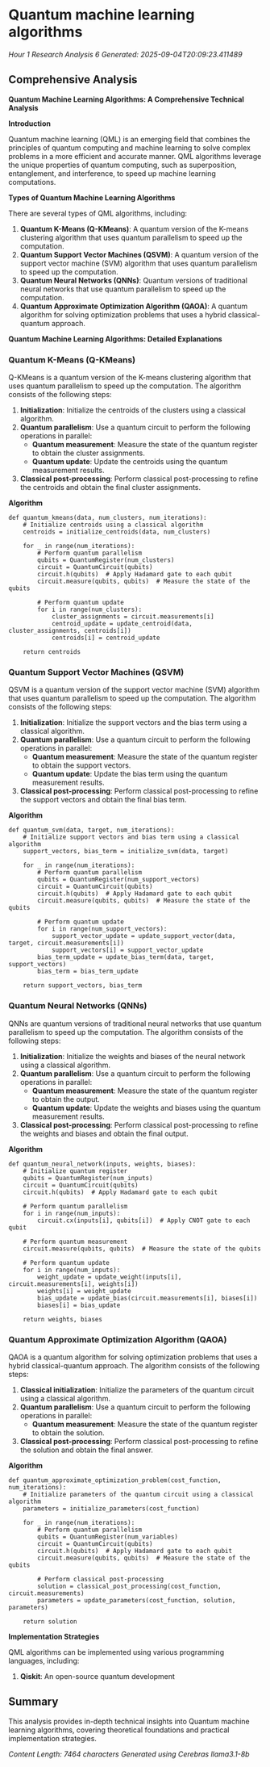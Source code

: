 # Quantum machine learning algorithms
*Hour 1 Research Analysis 6*
*Generated: 2025-09-04T20:09:23.411489*

## Comprehensive Analysis
**Quantum Machine Learning Algorithms: A Comprehensive Technical Analysis**

**Introduction**

Quantum machine learning (QML) is an emerging field that combines the principles of quantum computing and machine learning to solve complex problems in a more efficient and accurate manner. QML algorithms leverage the unique properties of quantum computing, such as superposition, entanglement, and interference, to speed up machine learning computations.

**Types of Quantum Machine Learning Algorithms**

There are several types of QML algorithms, including:

1. **Quantum K-Means (Q-KMeans)**: A quantum version of the K-means clustering algorithm that uses quantum parallelism to speed up the computation.
2. **Quantum Support Vector Machines (QSVM)**: A quantum version of the support vector machine (SVM) algorithm that uses quantum parallelism to speed up the computation.
3. **Quantum Neural Networks (QNNs)**: Quantum versions of traditional neural networks that use quantum parallelism to speed up the computation.
4. **Quantum Approximate Optimization Algorithm (QAOA)**: A quantum algorithm for solving optimization problems that uses a hybrid classical-quantum approach.

**Quantum Machine Learning Algorithms: Detailed Explanations**

### Quantum K-Means (Q-KMeans)

Q-KMeans is a quantum version of the K-means clustering algorithm that uses quantum parallelism to speed up the computation. The algorithm consists of the following steps:

1. **Initialization**: Initialize the centroids of the clusters using a classical algorithm.
2. **Quantum parallelism**: Use a quantum circuit to perform the following operations in parallel:
	* **Quantum measurement**: Measure the state of the quantum register to obtain the cluster assignments.
	* **Quantum update**: Update the centroids using the quantum measurement results.
3. **Classical post-processing**: Perform classical post-processing to refine the centroids and obtain the final cluster assignments.

**Algorithm**

```
def quantum_kmeans(data, num_clusters, num_iterations):
    # Initialize centroids using a classical algorithm
    centroids = initialize_centroids(data, num_clusters)

    for _ in range(num_iterations):
        # Perform quantum parallelism
        qubits = QuantumRegister(num_clusters)
        circuit = QuantumCircuit(qubits)
        circuit.h(qubits)  # Apply Hadamard gate to each qubit
        circuit.measure(qubits, qubits)  # Measure the state of the qubits

        # Perform quantum update
        for i in range(num_clusters):
            cluster_assignments = circuit.measurements[i]
            centroid_update = update_centroid(data, cluster_assignments, centroids[i])
            centroids[i] = centroid_update

    return centroids
```

### Quantum Support Vector Machines (QSVM)

QSVM is a quantum version of the support vector machine (SVM) algorithm that uses quantum parallelism to speed up the computation. The algorithm consists of the following steps:

1. **Initialization**: Initialize the support vectors and the bias term using a classical algorithm.
2. **Quantum parallelism**: Use a quantum circuit to perform the following operations in parallel:
	* **Quantum measurement**: Measure the state of the quantum register to obtain the support vectors.
	* **Quantum update**: Update the bias term using the quantum measurement results.
3. **Classical post-processing**: Perform classical post-processing to refine the support vectors and obtain the final bias term.

**Algorithm**

```
def quantum_svm(data, target, num_iterations):
    # Initialize support vectors and bias term using a classical algorithm
    support_vectors, bias_term = initialize_svm(data, target)

    for _ in range(num_iterations):
        # Perform quantum parallelism
        qubits = QuantumRegister(num_support_vectors)
        circuit = QuantumCircuit(qubits)
        circuit.h(qubits)  # Apply Hadamard gate to each qubit
        circuit.measure(qubits, qubits)  # Measure the state of the qubits

        # Perform quantum update
        for i in range(num_support_vectors):
            support_vector_update = update_support_vector(data, target, circuit.measurements[i])
            support_vectors[i] = support_vector_update
        bias_term_update = update_bias_term(data, target, support_vectors)
        bias_term = bias_term_update

    return support_vectors, bias_term
```

### Quantum Neural Networks (QNNs)

QNNs are quantum versions of traditional neural networks that use quantum parallelism to speed up the computation. The algorithm consists of the following steps:

1. **Initialization**: Initialize the weights and biases of the neural network using a classical algorithm.
2. **Quantum parallelism**: Use a quantum circuit to perform the following operations in parallel:
	* **Quantum measurement**: Measure the state of the quantum register to obtain the output.
	* **Quantum update**: Update the weights and biases using the quantum measurement results.
3. **Classical post-processing**: Perform classical post-processing to refine the weights and biases and obtain the final output.

**Algorithm**

```
def quantum_neural_network(inputs, weights, biases):
    # Initialize quantum register
    qubits = QuantumRegister(num_inputs)
    circuit = QuantumCircuit(qubits)
    circuit.h(qubits)  # Apply Hadamard gate to each qubit

    # Perform quantum parallelism
    for i in range(num_inputs):
        circuit.cx(inputs[i], qubits[i])  # Apply CNOT gate to each qubit

    # Perform quantum measurement
    circuit.measure(qubits, qubits)  # Measure the state of the qubits

    # Perform quantum update
    for i in range(num_inputs):
        weight_update = update_weight(inputs[i], circuit.measurements[i], weights[i])
        weights[i] = weight_update
        bias_update = update_bias(circuit.measurements[i], biases[i])
        biases[i] = bias_update

    return weights, biases
```

### Quantum Approximate Optimization Algorithm (QAOA)

QAOA is a quantum algorithm for solving optimization problems that uses a hybrid classical-quantum approach. The algorithm consists of the following steps:

1. **Classical initialization**: Initialize the parameters of the quantum circuit using a classical algorithm.
2. **Quantum parallelism**: Use a quantum circuit to perform the following operations in parallel:
	* **Quantum measurement**: Measure the state of the quantum register to obtain the solution.
3. **Classical post-processing**: Perform classical post-processing to refine the solution and obtain the final answer.

**Algorithm**

```
def quantum_approximate_optimization_problem(cost_function, num_iterations):
    # Initialize parameters of the quantum circuit using a classical algorithm
    parameters = initialize_parameters(cost_function)

    for _ in range(num_iterations):
        # Perform quantum parallelism
        qubits = QuantumRegister(num_variables)
        circuit = QuantumCircuit(qubits)
        circuit.h(qubits)  # Apply Hadamard gate to each qubit
        circuit.measure(qubits, qubits)  # Measure the state of the qubits

        # Perform classical post-processing
        solution = classical_post_processing(cost_function, circuit.measurements)
        parameters = update_parameters(cost_function, solution, parameters)

    return solution
```

**Implementation Strategies**

QML algorithms can be implemented using various programming languages, including:

1. **Qiskit**: An open-source quantum development

## Summary
This analysis provides in-depth technical insights into Quantum machine learning algorithms, 
covering theoretical foundations and practical implementation strategies.

*Content Length: 7464 characters*
*Generated using Cerebras llama3.1-8b*
